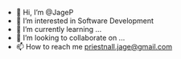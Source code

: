 - 👋 Hi, I’m @JageP
- 👀 I’m interested in Software Development
- 🌱 I’m currently learning ...
- 💞️ I’m looking to collaborate on ...
- 📫 How to reach me priestnall.jage@gmail.com

<!---
JageP/JageP is a ✨ special ✨ repository because its `README.md` (this file) appears on your GitHub profile.
You can click the Preview link to take a look at your changes.
--->
